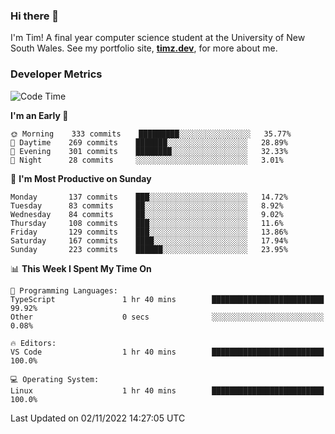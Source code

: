 ### Hi there 👋

I'm Tim! A final year computer science student at the University of New South
Wales. See my portfolio site, <strong><a href="https://timz.dev">timz.dev</a></strong>,
for more about me.

### Developer Metrics

<!-- [![Top Languages](https://github-readme-stats.vercel.app/api/wakatime?username=Tymotex&langs_count=5&custom_title=Top%205%20Languages&hide=Other&theme=material-palenight)](https://github.com/anuraghazra/github-readme-stats) -->

<!--START_SECTION:waka-->
![Code Time](http://img.shields.io/badge/Code%20Time-1%2C104%20hrs%204%20mins-blue)

**I'm an Early 🐤** 

```text
🌞 Morning    333 commits    █████████░░░░░░░░░░░░░░░░   35.77% 
🌆 Daytime    269 commits    ███████░░░░░░░░░░░░░░░░░░   28.89% 
🌃 Evening    301 commits    ████████░░░░░░░░░░░░░░░░░   32.33% 
🌙 Night      28 commits     ░░░░░░░░░░░░░░░░░░░░░░░░░   3.01%

```
📅 **I'm Most Productive on Sunday** 

```text
Monday       137 commits    ███░░░░░░░░░░░░░░░░░░░░░░   14.72% 
Tuesday      83 commits     ██░░░░░░░░░░░░░░░░░░░░░░░   8.92% 
Wednesday    84 commits     ██░░░░░░░░░░░░░░░░░░░░░░░   9.02% 
Thursday     108 commits    ███░░░░░░░░░░░░░░░░░░░░░░   11.6% 
Friday       129 commits    ███░░░░░░░░░░░░░░░░░░░░░░   13.86% 
Saturday     167 commits    ████░░░░░░░░░░░░░░░░░░░░░   17.94% 
Sunday       223 commits    ██████░░░░░░░░░░░░░░░░░░░   23.95%

```


📊 **This Week I Spent My Time On** 

```text
💬 Programming Languages: 
TypeScript               1 hr 40 mins        █████████████████████████   99.92% 
Other                    0 secs              ░░░░░░░░░░░░░░░░░░░░░░░░░   0.08%

🔥 Editors: 
VS Code                  1 hr 40 mins        █████████████████████████   100.0%

💻 Operating System: 
Linux                    1 hr 40 mins        █████████████████████████   100.0%

```


 Last Updated on 02/11/2022 14:27:05 UTC
<!--END_SECTION:waka-->

<!-- [![Tymotex's GitHub stats](https://github-readme-stats.vercel.app/api?username=Tymotex)](https://github.com/anuraghazra/github-readme-stats) -->
